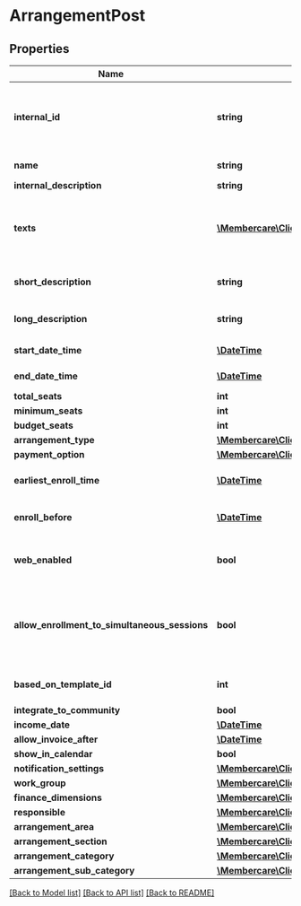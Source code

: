 # ArrangementPost

## Properties
Name | Type | Description | Notes
------------ | ------------- | ------------- | -------------
**internal_id** | **string** | The arrangement identification.  The same value is available in Membercare&#x27;s user interface. | [optional] 
**name** | **string** | The Name of the arrangement | [optional] 
**internal_description** | **string** |  | [optional] 
**texts** | [**\Membercare\Client\Model\ArrangementText[]**](ArrangementText.md) | Determines which type of arrangement text it is.  1 &#x3D; ShortDescription, 2 &#x3D; LongDescription, 3 &#x3D; Syllabus, 4 &#x3D; Program. | [optional] 
**short_description** | **string** | Short description of the arrangement as html. | [optional] 
**long_description** | **string** | Long description of the arrangement as html. | [optional] 
**start_date_time** | [**\DateTime**](\DateTime.md) | The start datetime of the arrangement. | [optional] 
**end_date_time** | [**\DateTime**](\DateTime.md) | The end datetime of the arrangment. | [optional] 
**total_seats** | **int** | Total nomber of seats | [optional] 
**minimum_seats** | **int** | MinParticipants | [optional] 
**budget_seats** | **int** | BudgetParticipants | [optional] 
**arrangement_type** | [**\Membercare\Client\Model\ArrangementType**](ArrangementType.md) |  | [optional] 
**payment_option** | [**\Membercare\Client\Model\PaymentOption**](PaymentOption.md) |  | [optional] 
**earliest_enroll_time** | [**\DateTime**](\DateTime.md) | The earliest time where it is possible to enroll the arrangement | [optional] 
**enroll_before** | [**\DateTime**](\DateTime.md) | The latest date where it is possible to enroll the arrangement | [optional] 
**web_enabled** | **bool** | Indicates wheter or not this arrangement should be shown on web | [optional] 
**allow_enrollment_to_simultaneous_sessions** | **bool** | Indicates whether or not a participant is allowed to participate in sessions that overlap on time  Only relevant for Conference. | [optional] 
**based_on_template_id** | **int** | The template the course was based on when created | [optional] 
**integrate_to_community** | **bool** | IntegrateToCommunity | [optional] 
**income_date** | [**\DateTime**](\DateTime.md) | IncomeDate | [optional] 
**allow_invoice_after** | [**\DateTime**](\DateTime.md) | AllowInvoiceAfter | [optional] 
**show_in_calendar** | **bool** | ShowInCalendar | [optional] 
**notification_settings** | [**\Membercare\Client\Model\NotificationSettings**](NotificationSettings.md) |  | [optional] 
**work_group** | [**\Membercare\Client\Model\WorkGroup**](WorkGroup.md) |  | [optional] 
**finance_dimensions** | [**\Membercare\Client\Model\FinanceDimensions**](FinanceDimensions.md) |  | [optional] 
**responsible** | [**\Membercare\Client\Model\Person**](Person.md) |  | [optional] 
**arrangement_area** | [**\Membercare\Client\Model\ArrangementArea**](ArrangementArea.md) |  | [optional] 
**arrangement_section** | [**\Membercare\Client\Model\ArrangementGroup**](ArrangementGroup.md) |  | [optional] 
**arrangement_category** | [**\Membercare\Client\Model\ArrangementCategory**](ArrangementCategory.md) |  | [optional] 
**arrangement_sub_category** | [**\Membercare\Client\Model\ArrangementSubCategory**](ArrangementSubCategory.md) |  | [optional] 

[[Back to Model list]](../../README.md#documentation-for-models) [[Back to API list]](../../README.md#documentation-for-api-endpoints) [[Back to README]](../../README.md)

